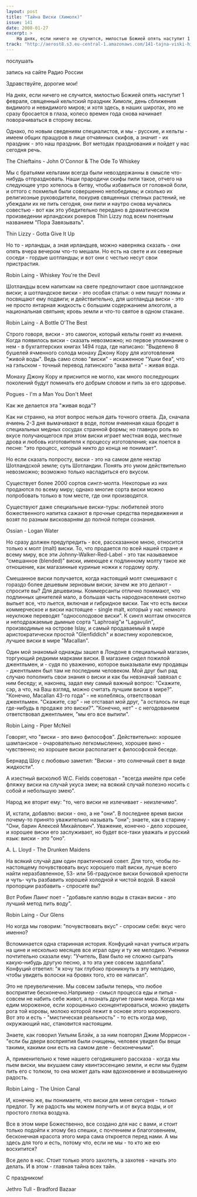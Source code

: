 ```yaml
---
layout: post
title: "Тайна Виски (Химолк)"
issue: 141
date: 2008-01-27
excerpt: >
    На днях, если ничего не случится, милостью Божией опять наступит 1 февраля, священный кельтский праздник Химолк, день сближения видимого и невидимого миров; и хотя здесь, в наших широтах, это не сразу бросается в глаза, колесо времен года снова начинает поворачиваться в сторону весны.
track: "http://aerost8.s3.eu-central-1.amazonaws.com/141-tajna-viski-himolk.mp3"
---
```


послушать

запись на сайте Радио России

Здравствуйте, дорогие мои!

На днях, если ничего не случится, милостью Божией опять наступит 1 февраля, священный кельтский праздник Химолк, день сближения видимого и невидимого миров; и хотя здесь, в наших широтах, это не сразу бросается в глаза, колесо времен года снова начинает поворачиваться в сторону весны.

Однако, по новым сведениям специалистов, и мы - русские, и кельты - имеем общих пращуров в лице отчаянных скифов, а значит - их праздник - это наш праздник. Вот методах празднования и пойдет у нас сегодня речь.

The Chieftains - John O'Connor & The Ode To Whiskey

Мы с братьями кельтами всегда были невоздержанны в смысле что-нибудь отпраздновать. Наши прародичи скифы пили такое, отчего на следующее утро хотелось в битву, чтобы избавиться от головной боли, и оттого с похмелья были совершенно непобедимы; и сколько их религиозные руководители, покурив священных степных растений, не убеждали их не пить сегодня, они пили и наутро снова мучались совестью - вот как это убедительно передано в драматическом произведении ирландских рокеров Thin Lizzy под всем понятным названием "Пора Завязывать".

Thin Lizzy - Gotta Give It Up

Но то - ирландцы, а зная ирландцев, можно наверняка сказать - они опять вчера вечером что-то мешали. Но есть на свете и их северные соседи - гордые шотландцы; и вот они с честью несут свои пристрастия.

Robin Laing - Whiskey You're the Devil

Шотландцы всем напиткам на свете предпочитают свое шотландское виски; а шотландское виски - это особая статья: о нем пишут поэмы и посвящают ему подвиги; и действительно, для шотландца виски - это не просто янтарная жидкость с большим содержанием алкоголя, а национальная святыня; кровь земли и что-то святое в одном стакане.

Robin Laing - A Bottle O'The Best

Строго говоря, виски - это самогон, который кельты гонят из ячменя. Когда появилось виски - сказать невозможно; но первое упоминание о нем - в бухгалтерских книгах 1494 года, где написано: "Выделено 8 бушелей ячменного солода монаху Джону Кору для изготовления "живой воды". Ведь само слово "виски" - искаженное "Ушки беа", что на гэльском - точный перевод латинского "аква вита" - живая вода.

Монаху Джону Кору и приснится не могло, как много последующих поколений будут поминать его добрым словом и пить за его здоровье.

Pogues - I'm a Man You Don't Meet

Как же делается эта "живая вода"?

Как ни странно, на этот вопрос нельзя дать точного ответа. Да, сначала ячмень 2-3 дня вымачивают в воде, потом ячменная каша бродит в специальных медных сосудах странной формы; но главную роль во вкусе получающегося при этом виски играет местная вода, местные дрова и любовь изготовителя к процессу изготовления; как поется в песне: "это процесс, который никто до конца не понимает".

Но если сказать попросту, виски - это на самом деле нектар Шотландской земле; суть Шотландии. Понять это умом действительно невозможно; возможно только насладиться его вкусом.

Существует более 2000 сортов сингл-молта. Некоторые из них продаются по всему миру; однако многие сорта виски можно попробовать только в том месте, где они производятся.

Существуют даже специальные виски-туры: любителей этого божественного напитка сажают в прочные средства передвижения и возят по разным висковарням до полной потери сознания.

Ossian - Logan Water

Но сразу должен предупредить - все, рассказанное мною, относится только к молт (malt) виски. То, что продается по всей нашей стране и всему миру, все эти Johnny-Walker-Red-Label - это так называемое "смешанное (blended)" виски, имеющее к подлинному молту такое же отношение, как магазинные куриные ножки к гордому орлу.

Смешанное виски получается, когда настоящий молт смешивают с гораздо более дешевым зерновым виски; зачем же это делают - спросите вы? Для дешевизны. Коммерсанты отлично понимают, что подлинных ценителей мало, а большая часть народонаселения охотно выпьет все, что льется, включая и гибридное виски. Так что есть виски коммерческое и виски настоящее - single malt, который у нас немного неуклюже переводят "односолодовое виски". К сингл молтам относятся и неподражаемые дымные сорта "Laphroaig"и "Lagavulin", производимые на острове Islay, и самый продаваемый в мире аристократически простой "Glenfiddich" и воистину королевское, лучшее виски в мире "Macallan".

Один мой знакомый однажды зашел в Лондоне в специальный магазин, торгующий редкими марками виски. В магазине сидел пожилой джентльмен, и - судя по уважению, которое выказывали ему продавцы - джентльмен был там не последним человеком. Мой друг был рад случаю пополнить свои знания о виски и как бы невзначай завязал с ним беседу; и, наконец, задал ему самый важный вопрос: "Скажите, сэр, а что, на Ваш взгляд, можно считать лучшим виски в мире?". "Конечно, Macallan 43-го года" - не колеблясь, ответствовал джентльмен. "Скажите, сэр" - не отставал мой друг, "а осталось ли еще где-нибудь в продаже это виски?". "Конечно, нет" - с негодованием ответствовал джентльмен, "мы его все выпили".

Robin Laing - Piper McNeil

Говорят, что "виски - это вино философов". Действительно: хорошее шампанское - очаровательно легкомысленно, хорошее вино - чувственно; но хорошее виски располагает к философской беседе.

Бернард Шоу с любовью заметил: "Виски - это солнечный свет в виде жидкости".

А изестный висколюб W.C. Fields советовал - "всегда имейте при себе фляжку виски на случай укуса змеи; на всякий случай полезно носить с собой и небольшую змею".

Народ же вторит ему: "то, чего виски не излечивает - неизлечимо".

И, кстати, добавлю: виски - оно, а не "они". В последнее время виски почему-то принято уважительно называть "они"; знаете, как в старину - "Они, барин Алексей Михайлович". Уважение, конечно - дело хорошее, и хорошее виски его заслуживает, но будет все-таки уважать и русский язык: виски - это "оно".

A. L. Lloyd - The Drunken Maidens

На всякий случай дам один практический совет. Для того, чтобы по-настоящему почувствовать вкус хорошего malt виски, лучше всего найти неразбавленное, 53- или 56-градусное виски бочковой крепости и чуть- чуть разбавить хорошей холодной и чистой водой. В какой пропорции разбавить - спросите вы?

Вот Робин Лаинг поет - "добавьте каплю воды в стакан виски - это лучший метод пить воду".

Robin Laing - Our Glens

Но когда мы говорим: "почувствовать вкус" - спросим себя: вкус чего именно?

Вспоминается одна старинная история. Конфуций начал учиться играть на цине и несколько месяцев все играл одну и ту же мелодию. Ученики почтительно сказали ему: "Учитель, Вам было не сложно сыграть какую-нибудь другую песню, а то эта уже совсем задолбала". Конфуций ответил: "я хочу так глубоко проникнуть в эту мелодию, чтобы увидеть волоски на бровях того, кто ее написал".

Это не преувеличение. Мы совсем забыли теперь, что любое восприятие бесконечно.Например - смысл процесса еды и питья - совсем не набить себе живот, а познать другие грани мира. Когда мы едим мороженое, если хорошенько сконцентироваться, можно увидеть рога той коровы, молоко которой лежит в основе этого мороженого. Вот это и есть - "мистическая реальность" - то есть когда мир, окружающий нас, становится настоящим.

Знаете, как говорил Уильям Блэйк, а за ним повторял Джим Моррисон - "если бы двери восприятия были очищены, человек увидел бы вещи такими, какими они есть на самом деле - бесконечными".

А, применительно к теме нашего сегодняшнего рассказа - когда мы пьем виски, мы вкушаем саму квинтэссенцию земли, и если мы будем пить его с толком, то она может дать нам вдохновение и возвышенную радость.

Robin Laing - The Union Canal

И, конечно же, вы понимаете, что виски для меня сегодня - только предлог. Ту же радость мы можем получить и от вкуса воды, и от простого глотка воздуха.

Все в этом мире Божественно, все создано для нас с вами, и стоит только подойти к этому без спешки, с почтением и благоговением, бесконечная красота этого мира сама откроется перед нами. А мы здесь для того и есть, потому что, если не мы - то кто же ею восхитится?

Все дело в нас. Стоит только этого захотеть, а захотев - начать это делать. И в этом - главная тайна всех тайн.

С праздником!

Jethro Tull - Bradford Bazaar
